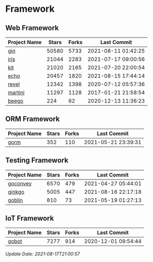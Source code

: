 # Framework

## Web Framework
| Project Name | Stars | Forks | Last Commit |
| ------------ | ----- | ----- | ----------- |
| [gin](https://github.com/gin-gonic/gin) | 50580 | 5733 | 2021-08-11 01:42:25 |
| [iris](https://github.com/kataras/iris) | 21044 | 2283 | 2021-07-17 09:00:56 |
| [kit](https://github.com/go-kit/kit) | 21020 | 2165 | 2021-07-20 22:00:54 |
| [echo](https://github.com/labstack/echo) | 20457 | 1820 | 2021-08-15 17:44:14 |
| [revel](https://github.com/revel/revel) | 12342 | 1398 | 2020-07-12 05:57:36 |
| [martini](https://github.com/go-martini/martini) | 11297 | 1128 | 2017-01-21 21:58:54 |
| [beego](https://github.com/astaxie/beego) | 224 | 62 | 2020-12-13 11:36:23 |

## ORM Framework
| Project Name | Stars | Forks | Last Commit |
| ------------ | ----- | ----- | ----------- |
| [gorm](https://github.com/jinzhu/gorm) | 352 | 110 | 2021-05-21 23:39:31 |

## Testing Framework
| Project Name | Stars | Forks | Last Commit |
| ------------ | ----- | ----- | ----------- |
| [goconvey](https://github.com/smartystreets/goconvey) | 6570 | 479 | 2021-04-27 05:44:01 |
| [ginkgo](https://github.com/onsi/ginkgo) | 5005 | 447 | 2021-08-16 22:17:18 |
| [goblin](https://github.com/franela/goblin) | 810 | 73 | 2021-05-19 01:27:13 |

## IoT Framework
| Project Name | Stars | Forks | Last Commit |
| ------------ | ----- | ----- | ----------- |
| [gobot](https://github.com/hybridgroup/gobot) | 7277 | 914 | 2020-12-01 09:54:44 |

*Update Date: 2021-08-17T21:00:57*